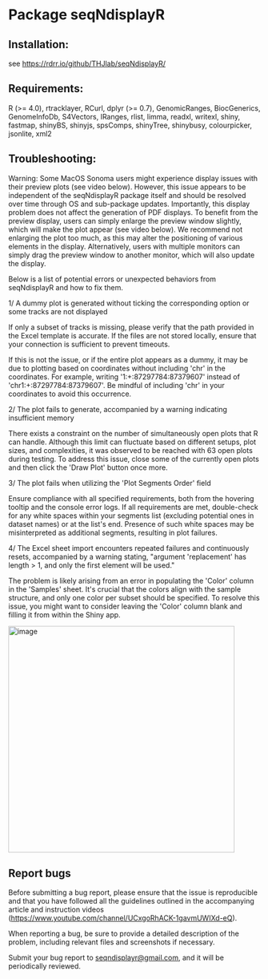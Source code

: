 # Package seqNdisplayR

## Installation:

see https://rdrr.io/github/THJlab/seqNdisplayR/

## Requirements:
R (>= 4.0), 
rtracklayer, 
RCurl, 
dplyr (>= 0.7), 
GenomicRanges, 
BiocGenerics,
GenomeInfoDb,
S4Vectors,
IRanges,
rlist,
limma,
readxl,
writexl,
shiny,
fastmap,
shinyBS,
shinyjs,
spsComps,
shinyTree,
shinybusy,
colourpicker,
jsonlite,
xml2

## Troubleshooting:

Warning:
Some MacOS Sonoma users might experience display issues with their preview plots (see video below). However, this issue appears to be independent of the seqNdisplayR package itself and should be resolved over time through OS and sub-package updates. Importantly, this display problem does not affect the generation of PDF displays. To benefit from the preview display, users can simply enlarge the preview window slightly, which will make the plot appear (see video below). We recommend not enlarging the plot too much, as this may alter the positioning of various elements in the display. Alternatively, users with multiple monitors can simply drag the preview window to another monitor, which will also update the display.

Below is a list of potential errors or unexpected behaviors from seqNdisplayR and how to fix them.

1/ A dummy plot is generated without ticking the corresponding option or some tracks are not displayed

If only a subset of tracks is missing, please verify that the path provided in the Excel template is accurate. If the files are not stored locally, ensure that your connection is sufficient to prevent timeouts.

If this is not the issue, or if the entire plot appears as a dummy, it may be due to plotting based on coordinates without including 'chr' in the coordinates. For example, writing '1:+:87297784:87379607' instead of 'chr1:+:87297784:87379607'. Be mindful of including 'chr' in your coordinates to avoid this occurrence.

2/ The plot fails to generate, accompanied by a warning indicating insufficient memory

There exists a constraint on the number of simultaneously open plots that R can handle. Although this limit can fluctuate based on different setups, plot sizes, and complexities, it was observed to be reached with 63 open plots during testing.
To address this issue, close some of the currently open plots and then click the 'Draw Plot' button once more.

3/ The plot fails when utilizing the 'Plot Segments Order' field

Ensure compliance with all specified requirements, both from the hovering tooltip and the console error logs.
If all requirements are met, double-check for any white spaces within your segments list (excluding potential ones in dataset names) or at the list's end. Presence of such white spaces may be misinterpreted as additional segments, resulting in plot failures.

4/ The Excel sheet import encounters repeated failures and continuously resets, accompanied by a warning stating, "argument 'replacement' has length > 1, and only the first element will be used."

The problem is likely arising from an error in populating the 'Color' column in the 'Samples' sheet. It's crucial that the colors align with the sample structure, and only one color per subset should be specified. To resolve this issue, you might want to consider leaving the 'Color' column blank and filling it from within the Shiny app.

<img width="452" alt="image" src="https://github.com/THJlab/seqNdisplayR/assets/95024722/0cde9772-8cdd-4f8a-94aa-e7bdba4f3b6f">


## Report bugs
Before submitting a bug report, please ensure that the issue is reproducible and that you have followed all the guidelines outlined in the accompanying article and instruction videos (https://www.youtube.com/channel/UCxgoRhACK-1gavmUWIXd-eQ).

When reporting a bug, be sure to provide a detailed description of the problem, including relevant files and screenshots if necessary.

Submit your bug report to seqndisplayr@gmail.com, and it will be periodically reviewed.




